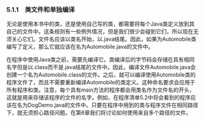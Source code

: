    

### 5.1.1　类文件和单独编译

无论是使用本书中的类，还是使用自己写的类，都需要将每个Java类定义放到其自己的文件中。这条规则有一些例外情况，但是我们很少会碰到它们，所以现在无须关心它们。文件名应该以类名开始，以.java结尾。因此，如果为Automobile类编写了定义，那么它就应该在名为Automobile.java的文件中。

在程序中使用Java类之前，需要先编译它。类编译后的字节码会存储在具有相同名字但是以.class而不是.java结尾的文件中。因此，编译文件Automobile.java会创建一个名为Automobile.class的文件。之后，就可以编译使用Automobile类的程序文件了，而且不需要重新编译Automobile的类定义。这种命名要求会应用于所有程序和类。注意，每个具有main方法的程序都会用类名作为文件名的开头，这就是用来存储该程序的文件的名字。例如，在程序清单5.2中将会看到的程序应该在名为DogDemo.java的文件中。只要在程序中用到的类与程序文件在相同路径下，就无须担心路径问题。在第6章我们将讨论如何使用来自多个路径的文件。